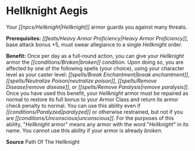 ﻿---
cssclass: [feats]

---
# Hellknight Aegis

Your _[[npcs/Hellknight|Hellknight]]_ armor guards you against many threats.

**Prerequisites:** _[[feats/Heavy Armor Proficiency|Heavy Armor Proficiency]]_, base attack bonus +5, must swear allegiance to a single _Hellknight_ order.

**Benefit:** Once per day as a full-round action, you can give your _Hellknight_ armor the _[[conditions/Broken|broken]]_ condition. Upon doing so, you are affected by one of the following spells (your choice), using your character level as your caster level: _[[spells/Break Enchantment|break enchantment]]_, _[[spells/Neutralize Poison|neutralize poison]]_, _[[spells/Remove Disease|remove disease]]_, or _[[spells/Remove Paralysis|remove paralysis]]_. Once you have used this benefit, your _Hellknight_ armor must be repaired as normal to restore its full bonus to your Armor Class and return its armor check penalty to normal. You can use this ability even if _[[conditions/Paralyzed|paralyzed]]_ or otherwise restrained, but not if you are _[[conditions/Unconscious|unconscious]]_. For the purposes of this ability, "_Hellknight_ armor" means any armor with the word "_Hellknight_" in its name. You cannot use this ability if your armor is already _broken_.

**Source** Path Of The Hellknight